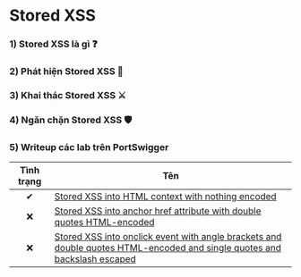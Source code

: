 # Stored XSS

### 1) Stored XSS là gì ❓

### 2) Phát hiện Stored XSS 🔎

### 3) Khai thác Stored XSS ⚔

### 4) Ngăn chặn Stored XSS 🛡

### 5) Writeup các lab trên PortSwigger

| Tình trạng | Tên |
|:-:|-|
| ✔ | [Stored XSS into HTML context with nothing encoded](https://github.com/C4T-cat/WriteUp_Port_Swigger/tree/main/Cross-Site%20Scripting%20(XSS)/Stored%20XSS/Stored%20XSS%20into%20HTML%20context%20with%20nothing%20encoded) |
| ❌ | [Stored XSS into anchor href attribute with double quotes HTML-encoded]() |
| ❌ | [Stored XSS into onclick event with angle brackets and double quotes HTML-encoded and single quotes and backslash escaped]() |
